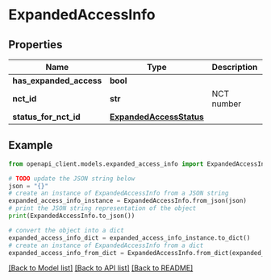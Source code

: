 # ExpandedAccessInfo


## Properties

Name | Type | Description | Notes
------------ | ------------- | ------------- | -------------
**has_expanded_access** | **bool** |  | [optional] 
**nct_id** | **str** | NCT number | [optional] 
**status_for_nct_id** | [**ExpandedAccessStatus**](ExpandedAccessStatus.md) |  | [optional] 

## Example

```python
from openapi_client.models.expanded_access_info import ExpandedAccessInfo

# TODO update the JSON string below
json = "{}"
# create an instance of ExpandedAccessInfo from a JSON string
expanded_access_info_instance = ExpandedAccessInfo.from_json(json)
# print the JSON string representation of the object
print(ExpandedAccessInfo.to_json())

# convert the object into a dict
expanded_access_info_dict = expanded_access_info_instance.to_dict()
# create an instance of ExpandedAccessInfo from a dict
expanded_access_info_from_dict = ExpandedAccessInfo.from_dict(expanded_access_info_dict)
```
[[Back to Model list]](../README.md#documentation-for-models) [[Back to API list]](../README.md#documentation-for-api-endpoints) [[Back to README]](../README.md)


